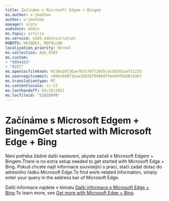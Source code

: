 ```yaml
---
title: Začínáme s Microsoft Edgem + Bingem
ms.author: v-jmathew
author: v-jmathew
manager: scotv
audience: Admin
ms.topic: article
ms.service: o365-administration
ROBOTS: NOINDEX, NOFOLLOW
localization_priority: Normal
ms.collection: Adm_O365
ms.custom:
- "9004433"
- "8227"
ms.openlocfilehash: 9130a20f36ae7631f6f72b55cdc5b341aaf51225
ms.sourcegitcommit: c08bed4071baa3bb5879496df3ed44fb828c8367
ms.translationtype: MT
ms.contentlocale: cs-CZ
ms.lasthandoff: 03/19/2021
ms.locfileid: "51035070"
---
```

# <a name="get-started-with-microsoft-edge--bing"></a><span data-ttu-id="0fd1a-102">Začínáme s Microsoft Edgem + Bingem</span><span class="sxs-lookup"><span data-stu-id="0fd1a-102">Get started with Microsoft Edge + Bing</span></span>

<span data-ttu-id="0fd1a-103">Není potřeba žádné další nastavení, abyste začali s Microsoft Edgem + Bingem.</span><span class="sxs-lookup"><span data-stu-id="0fd1a-103">There is no extra setup needed to get started with Microsoft Edge + Bing.</span></span> <span data-ttu-id="0fd1a-104">Pokud chcete najít informace související s prací, stačí zadat dotaz do adresního řádku Microsoft Edge.</span><span class="sxs-lookup"><span data-stu-id="0fd1a-104">To find work-related information, simply enter your query in the address bar of Microsoft Edge.</span></span>

<span data-ttu-id="0fd1a-105">Další informace najdete v tématu [Další informace o Microsoft Edge + Bing](https://go.microsoft.com/fwlink/?linkid=2152963).</span><span class="sxs-lookup"><span data-stu-id="0fd1a-105">To learn more, see [Get more with Microsoft Edge + Bing](https://go.microsoft.com/fwlink/?linkid=2152963).</span></span>
